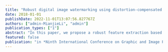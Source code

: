 ```yaml
---
title: "Robust digital image watermarking using distortion-compensated dither modulation"
date: 2018-01-01
publishDate: 2022-11-01T13:07:56.827767Z
authors: ["admin-MianjieLi", "admin"]
publication_types: ["1"]
abstract: "In this paper, we propose a robust feature extraction based digital image watermarking method using Distortion- Compensated Dither Modulation (DC-DM). Our proposed local watermarking method provides stronger robustness and better flexibility than traditional global watermarking methods. We improve robustness by introducing feature extraction and DC-DM method. To extract the robust feature points, we propose a DAISY-based Robust Feature Extraction (DRFE) method by employing the DAISY descriptor and applying the entropy calculation based filtering. The experimental results show that the proposed method achieves satisfactory robustness under the premise of ensuring watermark imperceptibility quality compared to other existing methods."
featured: false
publication: "in *Ninth International Conference on Graphic and Image Processing (ICGIP 2017)*"
---
```


